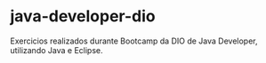 # java-developer-dio
Exercicios realizados durante Bootcamp da DIO de Java Developer, utilizando Java e Eclipse.
